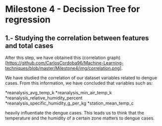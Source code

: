 # Milestone 4 - Decission Tree for regression

## 1.- Studying the correlation between features and total cases

After this step, we have obtained this (correlation graph)[https://github.com/CarlosCordoba96/Machine-Learning-techniques/blob/master/Milestone4/img/correlation.png].

We have studied the correlation of our dataset variables related to dengue cases. From this information, we have concluded that variables such as:

*reanalysis_avg_temp_k
*reanalysis_min_air_temp_k
*reanalysis_relative_humidity_percent
*reanalysis_specific_humidity_g_per_kg
*station_mean_temp_c

heavily influentiate the dengue cases. This leads us to think that the temperature and the humidity of a certain zone matters to dengue cases.

